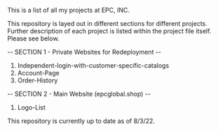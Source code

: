 This is a list of all my projects at EPC, INC.

This repository is layed out in different sections for different projects. 
Further description of each project is listed within the project file itself.
Please see below.

-- SECTION 1 - Private Websites for Redeployment --
1. Independent-login-with-customer-specific-catalogs
2. Account-Page
3. Order-History



-- SECTION 2 - Main Website (epcglobal.shop) --
1. Logo-List







This repository is currently up to date as of 8/3/22.
